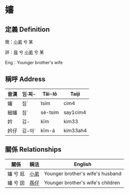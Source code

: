 # 嬸
## 定義 Definition
簡：[小弟](member6.md) 兮 某

詳：[我](member1.md) 兮 [小弟](member6.md) 兮 某

Eng：Younger brother's wife

## 稱呼 Address

音漢 | 임·찌- | Tâi-lô | Taiji
--- | --- | --- | --- 
嬸 | 짐ˊ | tsím | cim4 
細嬸 | 짐ˊ | sè-tsím | say1cim4 
妗 | 김- | kīm | kim33 
妗仔 | 김-아ˊ | kīm-á | kim33ah4 


## 關係 Relationships

關係 | 稱法 | English
--- | --- | --- 
嬸 兮 尪 | [小弟](member6.md) | Younger brother's wife's husband
嬸 兮 囝 | [孫仔](member22.md) | Younger brother's wife's children
